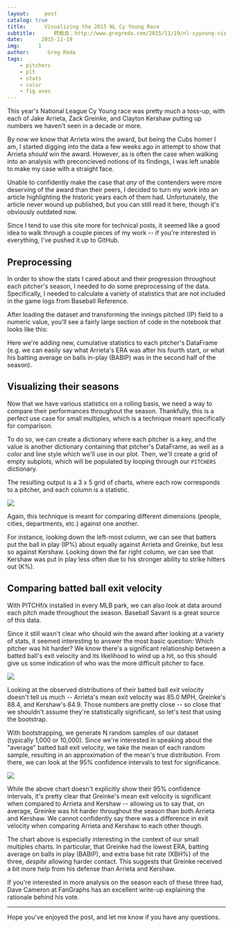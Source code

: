 ```yaml
---
layout:     post
catalog: true
title:      Visualizing the 2015 NL Cy Young Race
subtitle:      转载自：http://www.gregreda.com/2015/11/19/nl-cyyoung-viz-2015/
date:      2015-11-19
img:      1
author:      Greg Reda
tags:
    - pitchers
    - plt
    - stats
    - color
    - fig axes
---
```


This year's National League Cy Young race was pretty much a toss-up, with each of
Jake Arrieta, Zack Greinke, and Clayton Kershaw putting up numbers
we haven't seen in a decade or more.

By now we know that Arrieta wins the award, but being the Cubs homer I am, I
started digging into the data a few weeks ago in attempt to show that Arrieta
*should* win the award. However, as is often the case when walking into an
analysis with preconcieved notions of its findings, I was left unable to make my
case with a straight face.

Unable to confidently make the case that *any* of the contenders were more
deserving of the award than their peers, I decided to turn my work into an article highlighting the historic years each of them had. Unfortunately, the article
never wound up published, but you can still read it here,
though it's obviously outdated now.

Since I tend to use this site more for technical posts, it seemed like a good
idea to walk through a couple pieces of my work -- if you're interested in
everything, I've pushed it up to GitHub.

## Preprocessing

In order to show the stats I cared about and their progression throughout each
pitcher's season, I needed to do some preprocessing of the data. Specifically,
I needed to calculate a variety of statistics that are not included in the
game logs from Baseball Reference.

After loading the dataset and transforming the innings pitched (IP) field to a
numeric value, you'll see a fairly large section of code
in the notebook
that looks like this:

Here we're adding new, cumulative statistics to each pitcher's DataFrame (e.g.
we can easily say what Arrieta's ERA was after his fourth start, or what his
batting average on balls in-play (BABIP) was in the second half of the season).

## Visualizing their seasons

Now that we have various statistics on a rolling basis, we need a way to
compare their performances throughout the season. Thankfully, this is a perfect
use case for small multiples,
which is a technique meant specifically for comparison.

To do so, we can create a dictionary where each pitcher is a key, and the value
is another dictionary containing that pitcher's DataFrame, as well as a color
and line style which we'll use in our plot. Then, we'll create a grid of empty
subplots, which will be populated by looping through our `PITCHERS` dictionary.

The resulting output is a 3 x 5 grid of charts, where each row corresponds to a
pitcher, and each column is a statistic.

![](https://raw.githubusercontent.com/gjreda/cy-young-NL-2015/master/images/rates-comparison.png)


Again, this technique is meant for comparing different dimensions (people,
cities, departments, etc.) against one another.

For instance, looking down the
left-most column, we can see that batters put the ball in play (IP%) about
equally against Arrieta and Greinke, but less so against Kershaw. Looking down
the far right column, we can see that Kershaw was put in play less often
due to his stronger ability to strike hitters out (K%).

## Comparing batted ball exit velocity

With PITCHf/x installed in every MLB
park, we can also look at data around each pitch made throughout
the season. Baseball Savant is a great source of this data.

Since it still wasn't clear who should win the award after looking at a variety
of stats, it seemed interesting to answer the most basic question: Which pitcher
was hit harder? We know there's a significant relationship
between a batted ball's exit velocity and its likelihood to wind up a hit, so
this should give us some indication of who was the more difficult pitcher to
face.

![](http://www.gregreda.com/images/bb-velocity-distributions.png)


Looking at the observed distributions of their batted ball exit velocity doesn't
tell us much
-- Arrieta's mean exit velocity was 85.0 MPH, Greinke's 88.4, and Kershaw's 84.9.
Those numbers are pretty close -- so close that we shouldn't assume they're
statistically significant, so let's test that using the
bootstrap.

With bootstrapping, we generate N random samples of our dataset (typically
1,000 or 10,000). Since we're interested in speaking about the "average" batted
ball exit velocity, we take the mean of each random sample, resulting in an
approximation of the mean's true distribution. From there, we can look at the
95% confidence intervals to test for significance.

![](https://raw.githubusercontent.com/gjreda/cy-young-NL-2015/master/images/avg-batted-ball-velocity.png)


While the above chart doesn't explicitly show their 95% confidence intervals, it's pretty
clear that Greinke's mean exit velocity is significant when compared to Arrieta
and Kershaw -- allowing us to say that, on average, Greinke was hit harder
throughout the season than both Arrieta and Kershaw. We cannot confidently say
there was a difference in exit velocity when comparing Arrieta and Kershaw to
each other though.

The chart above is especially interesting in the context of our small
multiples charts.
In particular, that Greinke had the lowest ERA, batting average on balls in play
(BABIP), and extra base hit rate (XBH%) of the three, *despite* allowing harder contact.
This suggests that Greinke received a bit more help from his defense than
Arrieta and Kershaw.

If you're interested in more analysis on the season each of these three had,
Dave Cameron at FanGraphs has an excellent write-up explaining the rationale
behind his vote.

---

Hope you've enjoyed the post, and let me know if you have any questions.
